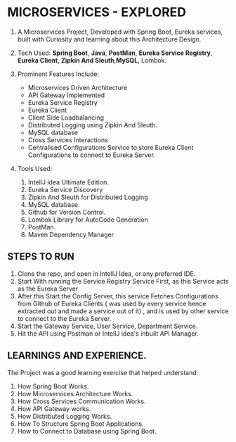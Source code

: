 # MICROSERVICES - EXPLORED

1. A Microservices Project, Developed with Spring Boot, Eureka services, built with Curiosity and learning about this Architecture Design.

2. Tech Used: **Spring Boot**, **Java**, **PostMan**, **Eureka Service Registry**, **Eureka Client**, **Zipkin And Sleuth**,**MySQL**, Lombok.

3. Prominent Features Include: 

     - Microservices Driven Architecture 
     - API Gateway Implemented
     - Eureka Service Registry
     - Eureka Client 
     - Client Side Loadbalancing
     - Distributed Logging using Zipkin And Sleuth.
     - MySQL database
     - Cross Services Interactions
     - Centralised Configurations Service to store Eureka Client Configurations to connect to Eureka Server.
     
4. Tools Used: 
    
    1. IntellJ idea Ultimate Edition.
    2. Eureka Service Discovery
    3. Zipkin And Sleuth for Distributed Logging
    4. MySQL database.
    5. Github for Version Control.
    6. Lombok Library for AutoCode Generation
    7. PostMan.
    8. Maven Dependency Manager
    

## STEPS TO RUN 

1. Clone the repo, and open in IntellJ Idea, or any preferred IDE.
2. Start With running the Service Registry Service First, as this Service acts as the Eureka Server
3. After this Start the Config Server, this service Fetches Configurations from Github of Eureka Clients ( was used by every service hence extracted out and made a service out of it) , and is used by other service to connect to the Eureka Server.
4. Start the Gateway Service, User Service, Department Service.
5. Hit the API using Postman or IntellJ idea's inbuilt API Manager.
 
 ## LEARNINGS AND EXPERIENCE.
 
 The Project was a good learning exercise that helped understand:
 
 1. How Spring Boot Works.
 2. How Microservices Architecture Works.
 3. How Cross Services Communication Works.
 4. How API Gateway works.
 5. How Distributed Logging Works.
 6. How To Structure Spring Boot Applications.
 7. How to Connect to Database using Spring Boot.

